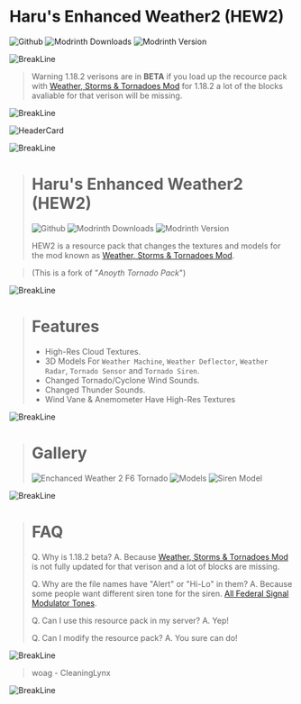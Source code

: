 # Haru's Enhanced Weather2 (HEW2) 
![Github](https://img.shields.io/badge/github-Haru3S-blue?style=flat-square&logo=github&logoColor=white&labelColor=555555&link=github.com%2FHaru3S)
 ![Modrinth Downloads](https://img.shields.io/modrinth/dt/NkEN8mqj?color=%231bd96a&label=Downloads&logo=Modrinth&style=flat-square) ![Modrinth Version](https://img.shields.io/modrinth/v/NkEN8mqj?color=00da72&logo=Modrinth&logoColor=00ae60&style=flat-square)

![BreakLine](https://cdn.modrinth.com/data/cached_images/ae09455d1d140ea09fdff4076d369472a9111f9f.png)

> Warning 1.18.2 verisons are in **BETA** if you load up the recource pack with [Weather, Storms & Tornadoes Mod](https://www.curseforge.com/minecraft/mc-mods/weather-storms-tornadoes) for 1.18.2 a lot of the blocks avaliable for that verison will be missing.

![BreakLine](https://cdn.modrinth.com/data/cached_images/ae09455d1d140ea09fdff4076d369472a9111f9f.png)

![HeaderCard](https://cdn.modrinth.com/data/cached_images/3765406a547d83d1d4097719c51acef6a1e47685.png)

![BreakLine](https://cdn.modrinth.com/data/cached_images/ae09455d1d140ea09fdff4076d369472a9111f9f.png)

> # Haru's Enhanced Weather2 (HEW2) 
> ![Github](https://img.shields.io/badge/github-Haru3S-blue?style=flat-square&logo=github&logoColor=white&labelColor=555555&link=github.com%2FHaru3S)
 ![Modrinth Downloads](https://img.shields.io/modrinth/dt/NkEN8mqj?color=%231bd96a&label=Downloads&logo=Modrinth&style=flat-square) ![Modrinth Version](https://img.shields.io/modrinth/v/NkEN8mqj?color=00da72&logo=Modrinth&logoColor=00ae60&style=flat-square)
>
> HEW2 is a resource pack that changes the textures and models for the mod known as [Weather, Storms & Tornadoes Mod](https://www.curseforge.com/minecraft/mc-mods/weather-storms-tornadoes).

> (This is a fork of "_Anoyth Tornado Pack_")

![BreakLine](https://cdn.modrinth.com/data/cached_images/ae09455d1d140ea09fdff4076d369472a9111f9f.png)

> # Features
>
 > - High-Res Cloud Textures.
 > - 3D Models For `Weather Machine`, `Weather Deflector`, `Weather Radar`, `Tornado Sensor` and `Tornado Siren`.
 > - Changed Tornado/Cyclone Wind Sounds.
 > - Changed Thunder Sounds.
> - Wind Vane & Anemometer Have High-Res Textures

![BreakLine](https://cdn.modrinth.com/data/cached_images/ae09455d1d140ea09fdff4076d369472a9111f9f.png)

> # Gallery
>
> ![Enchanced Weather 2 F6 Tornado](https://cdn.modrinth.com/data/NkEN8mqj/images/44cdb2d3f33a65606cfe423a6126cc02821453bc.png)
> ![Models](https://cdn.modrinth.com/data/NkEN8mqj/images/9f261ca2e5e66fd54ef1ff57cd3615d503138532.png)
> ![Siren Model](https://cdn.modrinth.com/data/NkEN8mqj/images/7aa40adb28db04c1d6d10031fe7200c48249f8ff.png)

![BreakLine](https://cdn.modrinth.com/data/cached_images/ae09455d1d140ea09fdff4076d369472a9111f9f.png)

> # FAQ
> 
> Q. Why is 1.18.2 beta?
> A. Because [Weather, Storms & Tornadoes Mod](https://www.curseforge.com/minecraft/mc-mods/weather-storms-tornadoes) is not fully updated for that verison and a lot of blocks are missing.
> 
> Q. Why are the file names have "Alert" or "Hi-Lo" in them?
> A. Because some people want different siren tone for the siren. [All Federal Signal Modulator Tones](https://www.youtube.com/watch?v=bc5c3817_DE).
> 
> Q. Can I use this resource pack in my server?
> A. Yep!
> 
> Q. Can I modify the resource pack?
> A. You sure can do!

![BreakLine](https://cdn.modrinth.com/data/cached_images/ae09455d1d140ea09fdff4076d369472a9111f9f.png)

> woag - CleaningLynx

![BreakLine](https://cdn.modrinth.com/data/cached_images/ae09455d1d140ea09fdff4076d369472a9111f9f.png)
